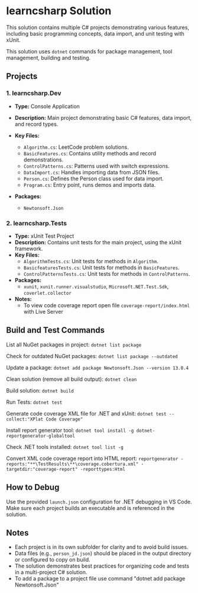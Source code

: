 # learncsharp Solution

This solution contains multiple C# projects demonstrating various features, including basic programming concepts, data import, and unit testing with xUnit.  

This solution uses `dotnet` commands for package management, tool management, building and testing.  

## Projects

### 1. learncsharp.Dev

- **Type:** Console Application
- **Description:** Main project demonstrating basic C# features, data import, and record types.
- **Key Files:**
  - `Algorithm.cs`: LeetCode problem solutions.
  - `BasicFeatures.cs`: Contains utility methods and record demonstrations.
  - `ControlPatterns.cs`: Patterns used with switch expressions.
  - `DataImport.cs`: Handles importing data from JSON files.
  - `Person.cs`: Defines the Person class used for data import.
  - `Program.cs`: Entry point, runs demos and imports data.

- **Packages:**
  - `Newtonsoft.Json`

### 2. learncsharp.Tests

- **Type:** xUnit Test Project
- **Description:** Contains unit tests for the main project, using the xUnit framework.
- **Key Files:**
  - `AlgorithmTests.cs`: Unit tests for methods in `Algorithm`.
  - `BasicfeaturesTests.cs`: Unit tests for methods in `BasicFeatures`.
  - `ControlPatternsTests.cs`: Unit tests for methods in `ControlPatterns`.
- **Packages:**
  - `xunit`, `xunit.runner.visualstudio`, `Microsoft.NET.Test.Sdk`, `coverlet.collector`
- **Notes:**
  - To view code coverage report open file `coverage-report/index.html` with Live Server

## Build and Test Commands

List all NuGet packages in project: `dotnet list package`

Check for outdated NuGet packages: `dotnet list package --outdated`

Update a package: `dotnet add package Newtonsoft.Json --version 13.0.4`

Clean solution (remove all build output): `dotnet clean`

Build solution: `dotnet build`

Run Tests: `dotnet test`

Generate code coverage XML file for .NET and xUnit: `dotnet test --collect:"XPlat Code Coverage"`

Install report generator tool: `dotnet tool install -g dotnet-reportgenerator-globaltool`

Check .NET tools installed: `dotnet tool list -g`

Convert XML code coverage report into HTML report: `reportgenerator -reports:"**\TestResults\**\coverage.cobertura.xml" -targetdir:"coverage-report" -reporttypes:Html`

## How to Debug

Use the provided `launch.json` configuration for .NET debugging in VS Code. Make sure each project builds an executable and is referenced in the solution.

## Notes

- Each project is in its own subfolder for clarity and to avoid build issues.
- Data files (e.g., `person_jd.json`) should be placed in the output directory or configured to copy on build.
- The solution demonstrates best practices for organizing code and tests in a multi-project C# solution.
- To add a package to a project file use command "dotnet add package Newtonsoft.Json"
